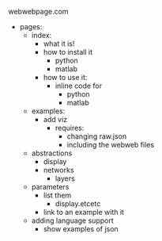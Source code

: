 webwebpage.com

- pages:
    - index:
        - what it is!
        - how to install it
            - python
            - matlab
        - how to use it:
            - inline code for
                - python
                - matlab
    - examples:
        - add viz
            - requires: 
                - changing raw.json
                - including the webweb files
    - abstractions
        - display
        - networks
            - layers
    - parameters
        - list them
            - display.etcetc
        - link to an example with it
    - adding language support
        - show examples of json
